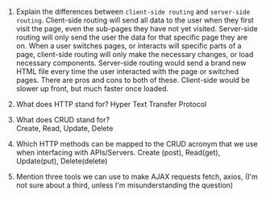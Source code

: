 1.  Explain the differences between `client-side routing` and `server-side routing`.
        Client-side routing will send all data to the user when they first visit the page, even the sub-pages they have not yet visited.  Server-side routing will only send the user the data for that specific page they are on.  When a user switches pages, or interacts will specific parts of a page, client-side routing will only make the necessary changes, or load necessary components.  Server-side routing would send a brand new HTML file every time the user interacted with the page or switched pages.  There are pros and cons to both of these. Client-side would be slower up front, but much faster once loaded.  

1.  What does HTTP stand for?
        Hyper Text Transfer Protocol

1.  What does CRUD stand for?   
        Create, Read, Update, Delete

1.  Which HTTP methods can be mapped to the CRUD acronym that we use when interfacing with APIs/Servers.
        Create (post), Read(get), Update(put), Delete(delete)

1.  Mention three tools we can use to make AJAX requests
        fetch, axios, (I'm not sure about a third, unless I'm misunderstanding the question)